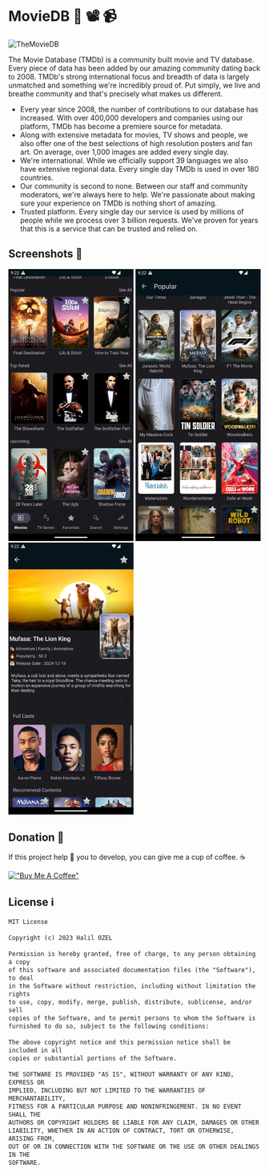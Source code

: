 # MovieDB 🎥 📽 📹

![TheMovieDB](https://www.themoviedb.org/assets/2/v4/marketing/deadpool-06f2a06d7a418ec887300397b6861383bf1e3b72f604ddd5f75bce170e81dce9.png)

The Movie Database (TMDb) is a community built movie and TV database. Every piece of data has been added by our amazing community dating back to 2008. TMDb's strong international focus and breadth of data is largely unmatched and something we're incredibly proud of. Put simply, we live and breathe community and that's precisely what makes us different.

- Every year since 2008, the number of contributions to our database has increased. With over 400,000 developers and companies using our platform, TMDb has become a premiere source for metadata.
- Along with extensive metadata for movies, TV shows and people, we also offer one of the best selections of high resolution posters and fan art. On average, over 1,000 images are added every single day.
- We're international. While we officially support 39 languages we also have extensive regional data. Every single day TMDb is used in over 180 countries.
- Our community is second to none. Between our staff and community moderators, we're always here to help. We're passionate about making sure your experience on TMDb is nothing short of amazing.
- Trusted platform. Every single day our service is used by millions of people while we process over 3 billion requests. We've proven for years that this is a service that can be trusted and relied on.

## Screenshots 📸

<img src="https://github.com/halilozel1903/MovieDB/blob/master/screen_1.png" width="250" /> <img src="https://github.com/halilozel1903/MovieDB/blob/master/screen_2.png" width="250" />  <img src="https://github.com/halilozel1903/MovieDB/blob/master/screen_3.png" width="250" />

## Donation 💸

If this project help 💁 you to develop, you can give me a cup of coffee. ☕

[!["Buy Me A Coffee"](https://www.buymeacoffee.com/assets/img/custom_images/orange_img.png)](https://www.buymeacoffee.com/halilozel1903)

## License ℹ️
```
MIT License

Copyright (c) 2023 Halil OZEL

Permission is hereby granted, free of charge, to any person obtaining a copy
of this software and associated documentation files (the "Software"), to deal
in the Software without restriction, including without limitation the rights
to use, copy, modify, merge, publish, distribute, sublicense, and/or sell
copies of the Software, and to permit persons to whom the Software is
furnished to do so, subject to the following conditions:

The above copyright notice and this permission notice shall be included in all
copies or substantial portions of the Software.

THE SOFTWARE IS PROVIDED "AS IS", WITHOUT WARRANTY OF ANY KIND, EXPRESS OR
IMPLIED, INCLUDING BUT NOT LIMITED TO THE WARRANTIES OF MERCHANTABILITY,
FITNESS FOR A PARTICULAR PURPOSE AND NONINFRINGEMENT. IN NO EVENT SHALL THE
AUTHORS OR COPYRIGHT HOLDERS BE LIABLE FOR ANY CLAIM, DAMAGES OR OTHER
LIABILITY, WHETHER IN AN ACTION OF CONTRACT, TORT OR OTHERWISE, ARISING FROM,
OUT OF OR IN CONNECTION WITH THE SOFTWARE OR THE USE OR OTHER DEALINGS IN THE
SOFTWARE.
```
